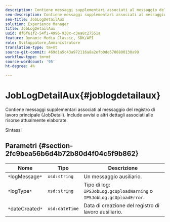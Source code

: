 ```yaml
---
description: Contiene messaggi supplementari associati al messaggio del registro di lavoro principale (JobDetail). Include avvisi e altri dettagli associati alle risorse attualmente elaborate.
seo-description: Contiene messaggi supplementari associati al messaggio del registro di lavoro principale (JobDetail). Include avvisi e altri dettagli associati alle risorse attualmente elaborate.
seo-title: JobLogDetailAux
solution: Experience Manager
title: JobLogDetailAux
uuid: df6f61f2-54f1-4996-938c-c3ea8c27551a
feature: Dynamic Media Classic, SDK/API
role: Sviluppatore,Amministratore
translation-type: tm+mt
source-git-commit: 469d1a5c43a972116a8a2efb0de5708800130a99
workflow-type: tm+mt
source-wordcount: '95'
ht-degree: 4%

---
```



# JobLogDetailAux{#joblogdetailaux}

Contiene messaggi supplementari associati al messaggio del registro di lavoro principale (JobDetail). Include avvisi e altri dettagli associati alle risorse attualmente elaborate.

Sintassi

## Parametri {#section-2fc9bea56b6d4b72b80d4f04c5f9b862}

| Nome | Tipo | Descrizione |
|---|---|---|
| `*`logMessage`*` | `xsd:string` | Un messaggio ausiliario. |
| `*`logType`*` | `xsd:string` | Tipo di log: `IPSJobLog.gcUploadWarning` o `IPSJobLog.gcUploadError`. |
| `*`dateCreated`*` | `xsd:dateTime` | Data di creazione del registro di lavoro ausiliario. |

